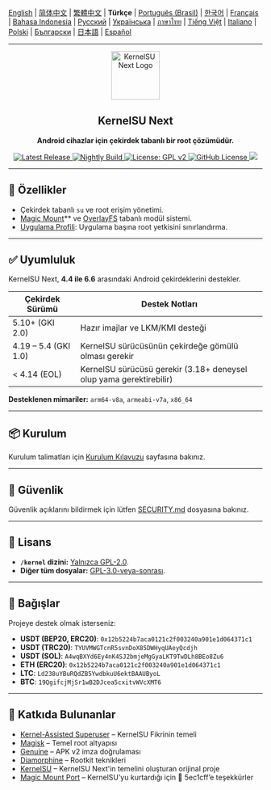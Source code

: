 [English](README.md) | [简体中文](README_CN.md) | [繁體中文](README_TW.md) | **Türkçe** | [Português (Brasil)](README_PT-BR.md) | [한국어](README_KO.md) | [Français](README_FR.md) | [Bahasa Indonesia](README_ID.md) | [Русский](README_RU.md) | [Українська](README_UA.md) | [ภาษาไทย](README_TH.md) | [Tiếng Việt](README_VI.md) | [Italiano](README_IT.md) | [Polski](README_PL.md) | [Български](README_BG.md) | [日本語](README_JA.md) | [Español](README_ES.md)

---

<div align="center">
  <img src="/assets/kernelsu_next.png" width="96" alt="KernelSU Next Logo">

  <h2>KernelSU Next</h2>
  <p><strong>Android cihazlar için çekirdek tabanlı bir root çözümüdür.</strong></p>

  <p>
    <a href="https://github.com/KernelSU-Next/KernelSU-Next/releases/latest">
      <img src="https://img.shields.io/github/v/release/KernelSU-Next/KernelSU-Next?label=Release&logo=github" alt="Latest Release">
    </a>
    <a href="https://nightly.link/KernelSU-Next/KernelSU-Next/workflows/build-manager-ci/next/Manager">
      <img src="https://img.shields.io/badge/Nightly%20Release-gray?logo=hackthebox&logoColor=fff" alt="Nightly Build">
    </a>
    <a href="https://www.gnu.org/licenses/old-licenses/gpl-2.0.en.html">
      <img src="https://img.shields.io/badge/License-GPL%20v2-orange.svg?logo=gnu" alt="License: GPL v2">
    </a>
    <a href="/LICENSE">
      <img src="https://img.shields.io/github/license/KernelSU-Next/KernelSU-Next?logo=gnu" alt="GitHub License">
    </a>
    <a title="Crowdin" target="_blank" href="https://crowdin.com/project/kernelsu-next"><img src="https://badges.crowdin.net/kernelsu-next/localized.svg"></a>
  </p>
</div>

---

## 🚀 Özellikler

- Çekirdek tabanlı `su` ve root erişim yönetimi.
- [Magic Mount](https://topjohnwu.github.io/Magisk/details.html#magic-mount)** ve [OverlayFS](https://en.wikipedia.org/wiki/OverlayFS) tabanlı modül sistemi.
- [Uygulama Profili](https://kernelsu.org/guide/app-profile.html): Uygulama başına root yetkisini sınırlandırma.

---

## ✅ Uyumluluk

KernelSU Next, **4.4 ile 6.6** arasındaki Android çekirdeklerini destekler.

| Çekirdek Sürümü      | Destek Notları                                                      |
|----------------------|---------------------------------------------------------------------|
| 5.10+ (GKI 2.0)      | Hazır imajlar ve LKM/KMI desteği                                    |
| 4.19 – 5.4 (GKI 1.0) | KernelSU sürücüsünün çekirdeğe gömülü olması gerekir                |
| < 4.14 (EOL)         | KernelSU sürücüsü gerekir (3.18+ deneysel olup yama gerektirebilir) |

**Desteklenen mimariler:** `arm64-v8a`, `armeabi-v7a`, `x86_64`

---

## 📦 Kurulum

Kurulum talimatları için [Kurulum Kılavuzu](https://kernelsu-next.github.io/webpage/pages/installation.html) sayfasına bakınız.

---

## 🏅 Güvenlik

Güvenlik açıklarını bildirmek için lütfen [SECURITY.md](/SECURITY.md) dosyasına bakınız.

---

## 📜 Lisans

- **`/kernel` dizini:** [Yalnızca GPL-2.0](https://www.gnu.org/licenses/old-licenses/gpl-2.0.en.html).
- **Diğer tüm dosyalar:** [GPL-3.0-veya-sonrası](https://www.gnu.org/licenses/gpl-3.0.html).

---

## 💸 Bağışlar

Projeye destek olmak isterseniz:

- **USDT (BEP20, ERC20)**: `0x12b5224b7aca0121c2f003240a901e1d064371c1`
- **USDT (TRC20)**: `TYUVMWGTcnR5svnDoX85DWHyqUAeyQcdjh`
- **USDT (SOL)**: `A4wqBXYd6Ey4nK4SJ2bmjeMgGyaLKT9TwDLh8BEo8Zu6`
- **ETH (ERC20)**: `0x12b5224b7aca0121c2f003240a901e1d064371c1`
- **LTC**: `Ld238uYBuRQdZB5YwdbkuU6ektBAAUByoL`
- **BTC**: `19QgifcjMjSr1wB2DJcea5cxitvWVcXMT6`

---

## 🙏 Katkıda Bulunanlar

- [Kernel-Assisted Superuser](https://git.zx2c4.com/kernel-assisted-superuser/about/) – KernelSU Fikrinin temeli
- [Magisk](https://github.com/topjohnwu/Magisk) – Temel root altyapısı
- [Genuine](https://github.com/brevent/genuine/) – APK v2 imza doğrulaması
- [Diamorphine](https://github.com/m0nad/Diamorphine) – Rootkit teknikleri
- [KernelSU](https://github.com/tiann/KernelSU) – KernelSU Next'in temelini oluşturan orijinal proje
- [Magic Mount Port](https://github.com/5ec1cff/KernelSU/blob/main/userspace/ksud/src/magic_mount.rs) – KernelSU’yu kurtardığı için 💜 5ec1cff’e teşekkürler
